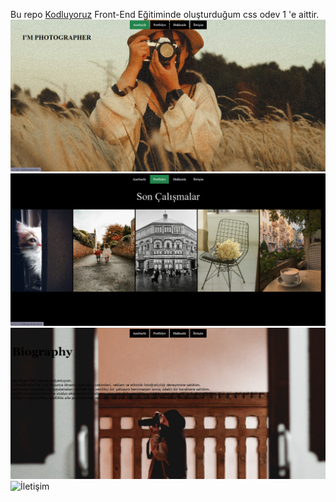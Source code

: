 Bu repo [Kodluyoruz](https://kodluyoruz.org/) Front-End Eğitiminde oluşturduğum css odev 1 'e aittir.
![Anasayfa](img/homepage.png)
![Portfolyo](img/portfolyopage.png)
![Hakkında](img/aboutpage.png)
![İletişim](img/iletişimpage.png)

